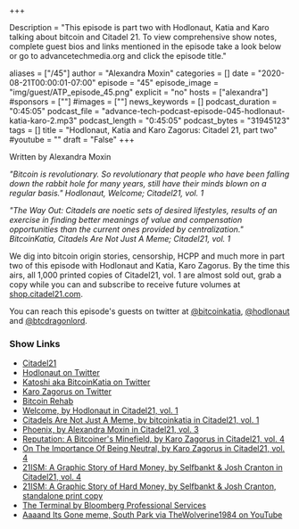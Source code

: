 +++

Description = "This episode is part two with Hodlonaut, Katia and Karo talking about bitcoin and Citadel 21. To view comprehensive show notes, complete guest bios and links mentioned in the episode take a look below or go to advancetechmedia.org and click the episode title."

aliases = ["/45"]
author = "Alexandra Moxin"
categories = []
date = "2020-08-21T00:00:01-07:00"
episode = "45"
episode_image = "img/guest/ATP_episode_45.png"
explicit = "no"
hosts = ["alexandra"]
#sponsors = [""]
#images = [""]
news_keywords = []
podcast_duration = "0:45:05"
podcast_file = "advance-tech-podcast-episode-045-hodlonaut-katia-karo-2.mp3"
podcast_length = "0:45:05"
podcast_bytes = "31945123"
tags = []
title = "Hodlonaut, Katia and Karo Zagorus: Citadel 21, part two"
#youtube = ""
draft = "False"
+++

Written by Alexandra Moxin

<i>"Bitcoin is revolutionary. So revolutionary that people who have been falling down the rabbit hole for many years, still have their minds blown on a regular basis." Hodlonaut, Welcome; Citadel21, vol. 1</i>

<i>"The Way Out: Citadels are noetic sets of desired lifestyles, results of an exercise in finding better meanings of value and compensation opportunities than the current ones provided by centralization." BitcoinKatia, Citadels Are Not Just A Meme; Citadel21, vol. 1</i>

We dig into bitcoin origin stories, censorship, HCPP and much more in part two of this episode with Hodlonaut and Katia, Karo Zagorus. By the time this airs, all 1,000 printed copies of Citadel21, vol. 1 are almost sold out, grab a copy while you can and subscribe to receive future volumes at [shop.citadel21.com](https://shop.citadel21.com/).

You can reach this episode's guests on twitter at [@bitcoinkatia](https://twitter.com/bitcoinkatia), [@hodlonaut](https://twitter.com/hodlonaut) and [@btcdragonlord](https://twitter.com/btcdragonlord).


### Show Links

* [Citadel21](https://www.citadel21.com/)
* [Hodlonaut on Twitter](https://twitter.com/hodlonaut)
* [Katoshi aka BitcoinKatia on Twitter](https://twitter.com/bitcoinkatia)
* [Karo Zagorus on Twitter](https://twitter.com/btcdragonlord)
* [Bitcoin Rehab](https://anchor.fm/bitcoinrehab)
* [Welcome, by Hodlonaut in Citadel21, vol. 1](https://www.citadel21.com/welcome)
* [Citadels Are Not Just A Meme, by bitcoinkatia in Citadel21, vol. 1](https://www.citadel21.com/citadels-are-not-just-a-meme)
* [Phoenix, by Alexandra Moxin in Citadel21, vol. 3](https://www.citadel21.com/phoenix)
* [Reputation: A Bitcoiner's Minefield, by Karo Zagorus in Citadel21, vol. 4](https://www.citadel21.com/reputation-the-bitcoiners-minefield)
* [On The Importance Of Being Neutral, by Karo Zagorus in Citadel21, vol. 4](https://www.citadel21.com/on-the-importance-of-being-neutral)
* [21ISM: A Graphic Story of Hard Money, by Selfbankt & Josh Cranton in Citadel21, vol. 4](https://www.citadel21.com/21ism)
* [21ISM: A Graphic Story of Hard Money, by Selfbankt & Josh Cranton, standalone print copy](http://21ism.com/21ism.pdf)
* [The Terminal by Bloomberg Professional Services](https://www.bloomberg.com/professional/solution/bloomberg-terminal/)
* [Aaaand Its Gone meme, South Park via TheWolverine1984 on YouTube](https://www.youtube.com/watch?v=o4ZeTdOjLUk)